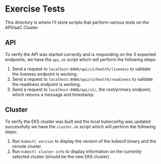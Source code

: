 # Exercise Tests

This directory is where I'll store scripts that perform various tests on the API/IaaC Cluster.

## API

To verify the API was started correctly and is responding on the 3 expected endpoints, we have the `api.sh` script which will perform the following steps:

1. Send a request to `localhost:8080/api/v1/health/liveness` to validate the liveness endpoint is working.
2. Send a request to `localhost:8080/api/v1/health/readiness` to validate the readiness endpoint is working.
3. Send a request to `localhost:8080/api/v1/`, the root/primary endpoint, which returns a message and timestamp.

## Cluster

To verify the EKS cluster was built and the local kubeconfig was updated successfully we have the `cluster.sh` script which will perform the following steps:

1. Run `kubectl version` to display the version of the kubectl binary and the remote cluster.
2. Run `kubectl cluster-info` to display information on the currently selected cluster (should be the new EKS cluster).
